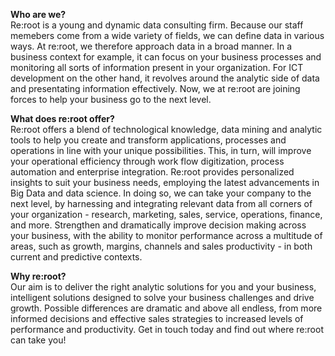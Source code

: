 **Who are we?**<br />
Re:root is a young and dynamic data consulting firm. Because our staff memebers come from a wide variety of fields, we can define data in various ways. At re:root, we therefore approach data in a broad manner. In a business context for example, it can focus on your business processes and monitoring all sorts of information present in your organization. For ICT development on the other hand, it revolves around the analytic side of data and presentating information effectively. Now, we at re:root are joining forces to help your business go to the next level.

**What does re:root offer?**<br />
Re:root offers a blend of technological knowledge, data mining and analytic tools to help you create and transform applications, processes and operations in line with your unique possibilities. This, in turn, will improve your operational efficiency through work flow digitization, process automation and enterprise integration.
Re:root provides personalized insights to suit your business needs, employing the latest advancements in Big Data and data science. In doing so, we can take your company to the next level, by harnessing and integrating relevant data from all corners of your organization - research, marketing, sales, service, operations, finance, and more. Strengthen and dramatically improve decision making across your business, with the ability to monitor performance across a multitude of areas, such as growth, margins, channels and sales productivity - in both current and predictive contexts.

**Why re:root?**<br />
Our aim is to deliver the right analytic solutions for you and your business, intelligent solutions designed to solve your business challenges and drive growth. Possible differences are dramatic and above all endless, from more informed decisions and effective sales strategies to increased levels of performance and productivity. Get in touch today and find out where re:root can take you!
